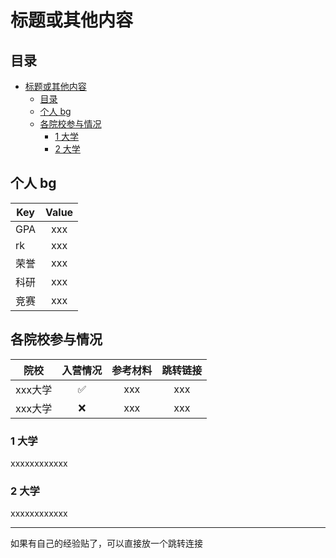 # 标题或其他内容

## 目录
- [标题或其他内容](#标题或其他内容)
  - [目录](#目录)
  - [个人 bg](#个人-bg)
  - [各院校参与情况](#各院校参与情况)
    - [1 大学](#1-大学)
    - [2 大学](#2-大学)


## 个人 bg

| Key | Value |
| --- | :---: |
| GPA | xxx |
| rk | xxx |
| 荣誉 | xxx |
| 科研 | xxx |
| 竞赛 | xxx |

## 各院校参与情况

| 院校 | 入营情况 | 参考材料 | 跳转链接 |
|:---:|:---:| :---: | :---: |
| xxx大学 | &#x2705; | xxx | xxx |
| xxx大学 | &#x274c; | xxx | xxx |

### 1 大学

xxxxxxxxxxxx

### 2 大学

xxxxxxxxxxxx

---

如果有自己的经验贴了，可以直接放一个跳转连接